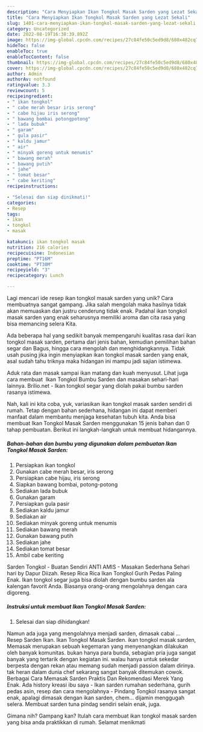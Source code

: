 ```yaml
---
description: "Cara Menyiapkan Ikan Tongkol Masak Sarden yang Lezat Sekali"
title: "Cara Menyiapkan Ikan Tongkol Masak Sarden yang Lezat Sekali"
slug: 1401-cara-menyiapkan-ikan-tongkol-masak-sarden-yang-lezat-sekali
category: Uncategorized
date: 2022-08-19T16:38:39.892Z
image: https://img-global.cpcdn.com/recipes/27c84fe50c5ed9d8/680x482cq70/ikan-tongkol-masak-sarden-foto-resep-utama.jpg
hideToc: false
enableToc: true
enableTocContent: false
thumbnail: https://img-global.cpcdn.com/recipes/27c84fe50c5ed9d8/680x482cq70/ikan-tongkol-masak-sarden-foto-resep-utama.jpg
cover: https://img-global.cpcdn.com/recipes/27c84fe50c5ed9d8/680x482cq70/ikan-tongkol-masak-sarden-foto-resep-utama.jpg
author: Admin
authorAv: notfound
ratingvalue: 3.3
reviewcount: 5
recipeingredient:
- " ikan tongkol"
- " cabe merah besar iris serong"
- " cabe hijau iris serong"
- " bawang bombai potongpotong"
- " lada bubuk"
- " garam"
- " gula pasir"
- " kaldu jamur"
- " air"
- " minyak goreng untuk menumis"
- " bawang merah"
- " bawang putih"
- " jahe"
- " tomat besar"
- " cabe keriting"
recipeinstructions:

- "Selesai dan siap dinikmati!"
categories:
- Resep
tags:
- ikan
- tongkol
- masak

katakunci: ikan tongkol masak 
nutrition: 216 calories
recipecuisine: Indonesian
preptime: "PT16M"
cooktime: "PT30M"
recipeyield: "3"
recipecategory: Lunch

---
```





Lagi mencari ide resep ikan tongkol masak sarden yang unik? Cara membuatnya sangat gampang. Jika salah mengolah maka hasilnya tidak akan memuaskan dan justru cenderung tidak enak. Padahal ikan tongkol masak sarden yang enak seharusnya memiliki aroma dan cita rasa yang bisa memancing selera Kita.





Ada beberapa hal yang sedikit banyak mempengaruhi kualitas rasa dari ikan tongkol masak sarden, pertama dari jenis bahan, kemudian pemilihan bahan segar dan Bagus, hingga cara mengolah dan menghidangkannya. Tidak usah pusing jika ingin menyiapkan ikan tongkol masak sarden yang enak,      asal sudah tahu triknya maka hidangan ini mampu jadi sajian istimewa.














Aduk rata dan masak sampai ikan matang dan kuah menyusut. Lihat juga cara membuat ️ Ikan Tongkol Bumbu Sarden dan masakan sehari-hari lainnya. Brilio.net - Ikan tongkol segar yang diolah pakai bumbu sarden rasanya istimewa.






Nah, kali ini kita coba, yuk, variasikan ikan tongkol masak sarden sendiri di rumah. Tetap dengan bahan sederhana, hidangan ini dapat memberi manfaat dalam membantu menjaga kesehatan tubuh kita. Anda bisa membuat Ikan Tongkol Masak Sarden menggunakan 15 jenis bahan dan 0 tahap pembuatan. Berikut ini langkah-langkah untuk membuat hidangannya.

<!--inarticleads1-->

##### Bahan-bahan dan bumbu yang digunakan dalam pembuatan Ikan Tongkol Masak Sarden:

1. Persiapkan  ikan tongkol
1. Gunakan  cabe merah besar, iris serong
1. Persiapkan  cabe hijau, iris serong
1. Siapkan  bawang bombai, potong-potong
1. Sediakan  lada bubuk
1. Gunakan  garam
1. Persiapkan  gula pasir
1. Sediakan  kaldu jamur
1. Sediakan  air
1. Sediakan  minyak goreng untuk menumis
1. Sediakan  bawang merah
1. Gunakan  bawang putih
1. Sediakan  jahe
1. Sediakan  tomat besar
1. Ambil  cabe keriting


Sarden Tongkol - Buatan Sendiri ANTI AMIS - Masakan Sederhana Sehari hari by Dapur Diizah. Resep Rica Rica Ikan Tongkol Gurih Pedas Paling Enak. Ikan tongkol segar juga bisa diolah dengan bumbu sarden ala kalengan favorit Anda. Biasanya orang-orang mengolahnya dengan cara digoreng. 

<!--inarticleads2-->

##### Instruksi untuk membuat Ikan Tongkol Masak Sarden:


1. Selesai dan siap dihidangkan!

Namun ada juga yang mengolahnya menjadi sarden, dimasak cabai … Resep Sarden Ikan. Ikan Tongkol Masak Sarden. ikan tongkol masak sarden, Memasak merupakan sebuah kegemaran yang menyenangkan dilakukan oleh banyak komunitas. bukan hanya para bunda, sebagian pria juga sangat banyak yang tertarik dengan kegiatan ini. walau hanya untuk sekedar berpesta dengan rekan atau memang sudah menjadi passion dalam dirinya. tak heran dalam dunia chef sekarang sangat banyak ditemukan cowok. Berbagai Cara Memasak Sarden Praktis Dan Rekomendasi Merek Yang Enak. Ada history kreasi ibu saya - Ikan sarden rumahan sederhana, gurih pedas asin, resep dan cara mengolahnya - Pindang Tongkol rasanya sangat enak, apalagi dimasak dengan ikan sarden, chem… dijamin menggugah selera. Membuat sarden tuna pindag sendiri selain enak, juga. 

Gimana nih? Gampang kan? Itulah cara membuat ikan tongkol masak sarden yang bisa anda praktikkan di rumah. Selamat menikmati
